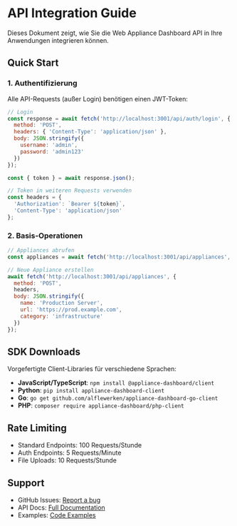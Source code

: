 # API Integration Guide

Dieses Dokument zeigt, wie Sie die Web Appliance Dashboard API in Ihre Anwendungen integrieren können.

## Quick Start

### 1. Authentifizierung

Alle API-Requests (außer Login) benötigen einen JWT-Token:

```javascript
// Login
const response = await fetch('http://localhost:3001/api/auth/login', {
  method: 'POST',
  headers: { 'Content-Type': 'application/json' },
  body: JSON.stringify({
    username: 'admin',
    password: 'admin123'
  })
});

const { token } = await response.json();

// Token in weiteren Requests verwenden
const headers = {
  'Authorization': `Bearer ${token}`,
  'Content-Type': 'application/json'
};
```

### 2. Basis-Operationen

```javascript
// Appliances abrufen
const appliances = await fetch('http://localhost:3001/api/appliances', { headers });

// Neue Appliance erstellen
await fetch('http://localhost:3001/api/appliances', {
  method: 'POST',
  headers,
  body: JSON.stringify({
    name: 'Production Server',
    url: 'https://prod.example.com',
    category: 'infrastructure'
  })
});
```

## SDK Downloads

Vorgefertigte Client-Libraries für verschiedene Sprachen:

- **JavaScript/TypeScript**: `npm install @appliance-dashboard/client`
- **Python**: `pip install appliance-dashboard-client`
- **Go**: `go get github.com/alflewerken/appliance-dashboard-go-client`
- **PHP**: `composer require appliance-dashboard/php-client`

## Rate Limiting

- Standard Endpoints: 100 Requests/Stunde
- Auth Endpoints: 5 Requests/Minute
- File Uploads: 10 Requests/Stunde

## Support

- GitHub Issues: [Report a bug](https://github.com/alflewerken/web-appliance-dashboard/issues)
- API Docs: [Full Documentation](./api-reference.md)
- Examples: [Code Examples](./api-reference.md#api-client-beispiele)